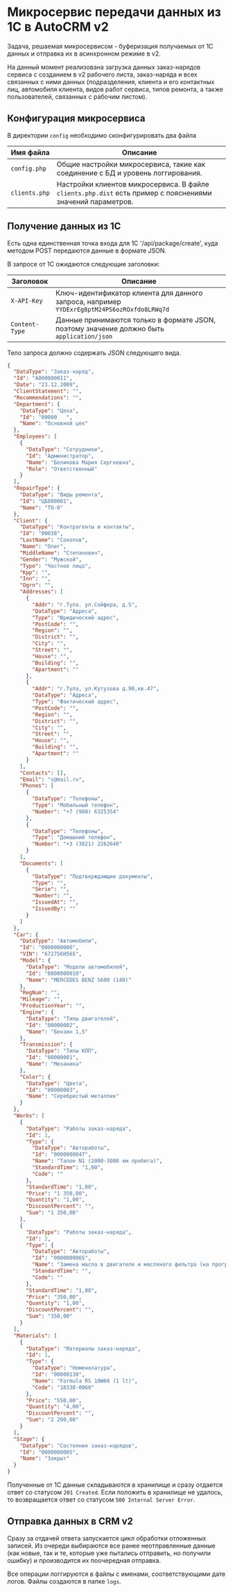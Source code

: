 Микросервис передачи данных из 1С в AutoCRM v2
==============================================

Задача, решаемая микросервисом - буферизация получаемых от 1С данных и
отправка их в асинхронном режиме в v2.

На данный момент реализована загрузка данных заказ-нарядов сервиса с созданием
в v2 рабочего листа, заказ-наряда и всех связанных с ними данных (подразделения, клиента
и его контактных лиц, автомобиля клиента, видов работ сервиса, типов ремонта, а также
пользователей, связанных с рабочим листом).

Конфигурация микросервиса
-------------------------

В директории `config` необходимо сконфигурировать два файла

Имя файла      | Описание
---------------|-------------------------
`config.php`   | Общие настройки микросервиса, такие как соединение с БД и уровень логгирования.
`clients.php`  | Настройки клиентов микросервиса. В файле `clients.php.dist` есть пример с пояснениями значений параметров.

Получение данных из 1С
----------------------

Есть одна единственная точка входа для 1С '/api/package/create', куда методом
POST передаются данные в формате JSON.

В запросе от 1С ожидаются следующие заголовки:

Заголовок     | Описание
--------------|-------------------------------------------------------------------
`X-API-Key`   | Ключ-идентификатор клиента для данного запроса, например `YYDExrEg8ptM24PS6ozROxfdo8LRWq7d`
`Content-Type`| Данные принимаются только в формате JSON, поэтому значение должно быть `application/json`

Тело запроса должно содержать JSON следующего вида.

```json
{
  "DataType": "Заказ-наряд",
  "Id": "А000000011",
  "Date": "23.12.2009",
  "ClientStatement": "",
  "Recommendations": "",
  "Department": {
    "DataType": "Цеха",
    "Id": "00000   ",
    "Name": "Основной цех"
  },
  "Employees": [
    {
      "DataType": "Сотрудники",
      "Id": "Администратор",
      "Name": "Беликова Мария Сергеевна",
      "Role": "Ответственный"
    }
  ],
  "RepairType": {
    "DataType": "Виды ремонта",
    "Id": "ЦБ000001",
    "Name": "ТО-0"
  },
  "Client": {
    "DataType": "Контрагенты и контакты",
    "Id": "00038",
    "LastName": "Соколов",
    "Name": "Олег",
    "MiddleName": "Степанович",
    "Gender": "Мужской",
    "Type": "Частное лицо",
    "Kpp": "",
    "Inn": "",
    "Ogrn": "",
    "Addresses": [
      {
        "Addr": "г.Тула. ул.Сойфера, д.5",
        "DataType": "Адреса",
        "Type": "Юридический адрес",
        "PostCode": "",
        "Region": "",
        "District": "",
        "City": "",
        "Street": "",
        "House": "",
        "Building": "",
        "Apartment": ""
      },
      {
        "Addr": "г.Тула, ул.Кутузова д.90,кв.47",
        "DataType": "Адреса",
        "Type": "Фактический адрес",
        "PostCode": "",
        "Region": "",
        "District": "",
        "City": "",
        "Street": "",
        "House": "",
        "Building": "",
        "Apartment": ""
      }
    ],
    "Contacts": [],
    "Email": "s@mail.ru",
    "Phones": [
      {
        "DataType": "Телефоны",
        "Type": "Мобильный телефон",
        "Number": "+7 (980) 6325354"
      },
      {
        "DataType": "Телефоны",
        "Type": "Домашний телефон",
        "Number": "+3 (3821) 2262640"
      }
    ],
    "Documents": [
      {
        "DataType": "Подтверждающие документы",
        "Type": "",
        "Serie": "",
        "Number": "",
        "IssuedAt": "",
        "IssuedBy": ""
      }
    ]
  },
  "Car": {
    "DataType": "Автомобили",
    "Id": "0000000006",
    "VIN": "672756H565",
    "Model": {
      "DataType": "Модели автомобилей",
      "Id": "0000000010",
      "Name": "MERCEDES BENZ S600 (140)"
    },
    "RegNum": "",
    "Mileage": "",
    "ProductionYear": "",
    "Engine": {
      "DataType": "Типы двигателей",
      "Id": "00000002",
      "Name": "Бензин 1,5"
    },
    "Transmission": {
      "DataType": "Типы КПП",
      "Id": "00000001",
      "Name": "Механика"
    },
    "Color": {
      "DataType": "Цвета",
      "Id": "00000003",
      "Name": "Серебристый металлик"
    }
  },
  "Works": [
    {
      "DataType": "Работы заказ-наряда",
      "Id": 1,
      "Type": {
        "DataType": "Автоработы",
        "Id": "0000000047",
        "Name": "Талон N1 (2000-3000 км пробега)",
        "StandardTime": "1,00",
        "Code": ""
      },
      "StandardTime": "1,00",
      "Price": "1 350,00",
      "Quantity": "1,00",
      "DiscountPercent": "",
      "Sum": "1 350,00"
    },
    {
      "DataType": "Работы заказ-наряда",
      "Id": 2,
      "Type": {
        "DataType": "Автоработы",
        "Id": "0000000065",
        "Name": "Замена масла в двигателе и масляного фильтра (на прогретом двигателе)",
        "StandardTime": "",
        "Code": ""
      },
      "StandardTime": "1,00",
      "Price": "350,00",
      "Quantity": "1,00",
      "DiscountPercent": "",
      "Sum": "350,00"
    }
  ],
  "Materials": [
    {
      "DataType": "Материалы заказ-наряда",
      "Id": 1,
      "Type": {
        "DataType": "Номенклатура",
        "Id": "00000138",
        "Name": "Formula RS 10W60 (1 lt)",
        "Code": "18330-0060"
      },
      "Price": "550,00",
      "Quantity": "4,00",
      "DiscountPercent": "",
      "Sum": "2 200,00"
    }
  ],
  "Stage": {
    "DataType": "Состояния заказ-нарядов",
    "Id": "0000000005",
    "Name": "Закрыт"
  }
}
```

Полученные от 1С данные складываются в хранилище и сразу отдается ответ со статусом `201 Created`.
Если положить в хранилище не удалось, то возвращается ответ со статусом `500 Internal Server Error`.


Отправка данных в CRM v2
------------------------

Сразу за отдачей ответа запускается цикл обработки отложенных записей. Из очереди выбираются все
ранее неотправленные данные (как новые, так и те, которые уже пытались отправить, но получили ошибку)
и производится их поочередная отправка.

Все операции логгируются в файлы с именами, соответствующими дате логов. Файлы создаются в папке `logs`.

